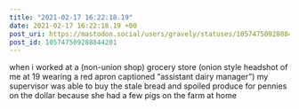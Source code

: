 ```yaml
---
title: "2021-02-17 16:22:18.19"
date: 2021-02-17 16:22:18.19 +00
post_uri: https://mastodon.social/users/gravely/statuses/105747509288844201
post_id: 105747509288844201
---
```

when i worked at a (non-union shop) grocery store (onion style headshot of me at 19 wearing a red apron captioned “assistant dairy manager”) my supervisor was able to buy the stale bread and spoiled produce for pennies on the dollar because she had a few pigs on the farm at home


